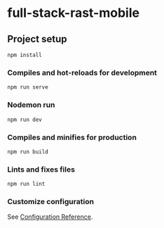# full-stack-rast-mobile

## Project setup
```
npm install
```

### Compiles and hot-reloads for development
```
npm run serve
```
### Nodemon run
```
npm run dev
```
### Compiles and minifies for production
```
npm run build
```

### Lints and fixes files
```
npm run lint
```

### Customize configuration
See [Configuration Reference](https://cli.vuejs.org/config/).
